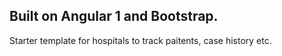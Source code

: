 ## Built on Angular 1 and Bootstrap.
Starter template for hospitals to track paitents, case history etc.
